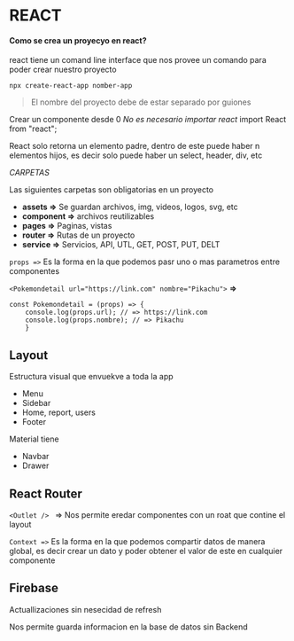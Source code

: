 # REACT

#### Como se crea un proyecyo en react?

react tiene un comand line interface que nos provee un comando para poder crear nuestro proyecto

`npx create-react-app nomber-app`

> El nombre del proyecto debe de estar separado por guiones

Crear un componente desde 0
*No es necesario importar react*
import React from "react";

React solo retorna un elemento padre, dentro de este puede haber n elementos hijos, 
es decir solo puede haber un select, header, div, etc


*CARPETAS*

Las siguientes carpetas son obligatorias en un proyecto

- **assets =>** Se guardan archivos, img, videos, logos, svg, etc
- **component =>** archivos reutilizables
- **pages =>** Paginas, vistas
- **router =>** Rutas de un proyecto
- **service =>** Servicios, API, UTL, GET, POST, PUT, DELT 


`props =>` Es la forma en la que podemos pasr uno o mas parametros entre componentes

`<Pokemondetail url="https://link.com" nombre="Pikachu">`
**=>**
```
const Pokemondetail = (props) => {
    console.log(props.url); // => https://link.com
    console.log(props.nombre); // => Pikachu
    }
```

## Layout

Estructura visual que envuekve a toda la app 

- Menu
- Sidebar
- Home, report, users
- Footer

Material tiene
- Navbar
- Drawer


## React Router

`<Outlet /> ` => Nos permite eredar componentes con un roat que contine el layout


`Context =>` Es la forma en la que podemos compartir datos de manera global, es decir crear un dato y poder obtener el valor de este en cualquier componente



## Firebase

Actuallizaciones sin nesecidad de refresh

Nos permite guarda informacion en la base de datos sin Backend



 